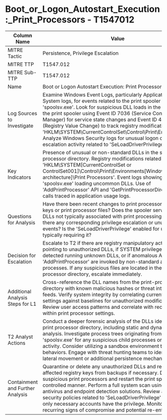 # Boot_or_Logon_Autostart_Execution:_Print_Processors - T1547012

| Column Name | Value |
|-------------|-------|
| MITRE Tactic | Persistence, Privilege Escalation |
| MITRE TTP | T1547.012 |
| MITRE Sub-TTP | T1547.012 |
| Name | Boot or Logon Autostart Execution: Print Processors |
| Log Sources to Investigate | Examine Windows Event Logs, particularly Application and System logs, for events related to the print spooler service 'spoolsv.exe'. Look for suspicious DLL loads in the context of the print spooler using Event ID 7036 (Service Control Manager) for service state changes and Event ID 4657 (Registry Value Change) to track registry modifications under 'HKLM\SYSTEM\CurrentControlSet\Control\Print\Environments'. Analyze Windows Security logs for unusual logon or privilege escalation activity related to 'SeLoadDriverPrivilege'. |
| Key Indicators | Presence of unusual or non-standard DLLs in the system print-processor directory. Registry modifications related to 'HKLM\SYSTEM\[CurrentControlSet or ControlSet001]\Control\Print\Environments\[Windows architecture]\Print Processors'. Event logs showing 'spoolsv.exe' loading uncommon DLLs. Use of 'AddPrintProcessor' API and 'GetPrintProcessorDirectory' API calls traced in application usage logs. |
| Questions for Analysis | Have there been recent changes to print processor registry keys or print processor files? Does the spooler service load any DLLs not typically associated with print processing tasks? Are there any corresponding privilege escalation or unusual logon events? Is the 'SeLoadDriverPrivilege' enabled for users not typically requiring it? |
| Decision for Escalation | Escalate to T2 if there are registry manipulatory activities pointing to unauthorized DLLs, if SYSTEM privileges are detected running unknown DLLs, or if anomalous API calls like 'AddPrintProcessor' are invoked by non-standard accounts or processes. If any suspicious files are located in the print-processor directory, escalate immediately. |
| Additional Analysis Steps for L1 | Cross-reference the DLL names from the print-processor directory with known malicious hashes or threat intelligence feeds. Verify system integrity by correlating current registry settings against baselines for unauthorized modifications. Review user access patterns and correlate with recent changes within print processor settings. |
| T2 Analyst Actions | Conduct a deeper forensic analysis of the DLLs identified in the print processor directory, including static and dynamic malware analysis. Investigate process trees originating from 'spoolsv.exe' for any suspicious child processes or network activity. Consider utilizing a sandbox environment to test DLL behaviors. Engage with threat hunting teams to identify any lateral movement or additional persistence mechanisms. |
| Containment and Further Analysis | Quarantine or delete any unauthorized DLLs and restore affected registry keys from backups if necessary. Disable suspicious print processors and restart the print spooler in a controlled manner. Perform a full system scan using updated antivirus and endpoint detection solutions. Review and tighten security policies related to 'SeLoadDriverPrivilege' and ensure only necessary accounts have the privilege. Monitor for recurring signs of compromise and potential re-entry vectors. |
